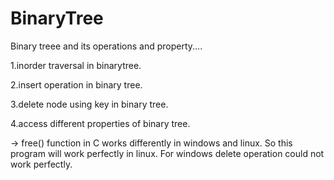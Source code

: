 # BinaryTree
Binary treee and its operations and property....

1.inorder traversal in binarytree.

2.insert operation in binary tree.

3.delete node using key in binary tree.

4.access different properties of binary tree.

-> free() function in  C works differently in windows and linux.
So this program will work perfectly in linux.
For windows delete operation could not work perfectly.
